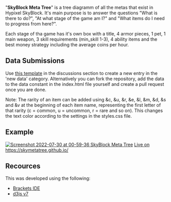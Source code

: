 "**SkyBlock Meta Tree**" is a tree diagramm of all the metas that exist in Hypixel SkyBlock. It's main purpose is to answer the questions "What is there to do?", "At what stage of the game am I?" and "What items do I need to progress from here?".

Each stage of tha game has it's own box with a title, 4 armor pieces, 1 pet, 1 main weapon, 3 skill requirements (min_skill 1-3), 4 ability items and the best money strategy including the average coins per hour.

## Data Submissions
Use [this template](https://github.com/skymetatree/skymetatree.github.io/discussions/2) in the discussions section to create a new entry in the 'new data' category. Alternatively you can fork the repository, add the data to the data constant in the index.html file yourself and create a pull request once you are done.

Note: The rarity of an item can be added using &c, &u, &r, &e, &l, &m, &d, &s and &v at the beginning of each item name, representing the first letter of that rarity (c = common, u = uncommon, r = rare and so on). This changes the text color according to the settings in the styles.css file.

## Example
[![Screenshot 2022-07-30 at 00-59-36 SkyBlock Meta Tree](https://user-images.githubusercontent.com/19228364/181856148-a26b8b6d-24f8-4990-ad5c-7a8a5ee203f2.png)](https://skymetatree.github.io/)
[Live on https://skymetatree.github.io/
](https://skymetatree.github.io/)

## Recources
This was developed using the following:
- [Brackets IDE](https://brackets.io/)
- [d3js v7](https://d3js.org/)
